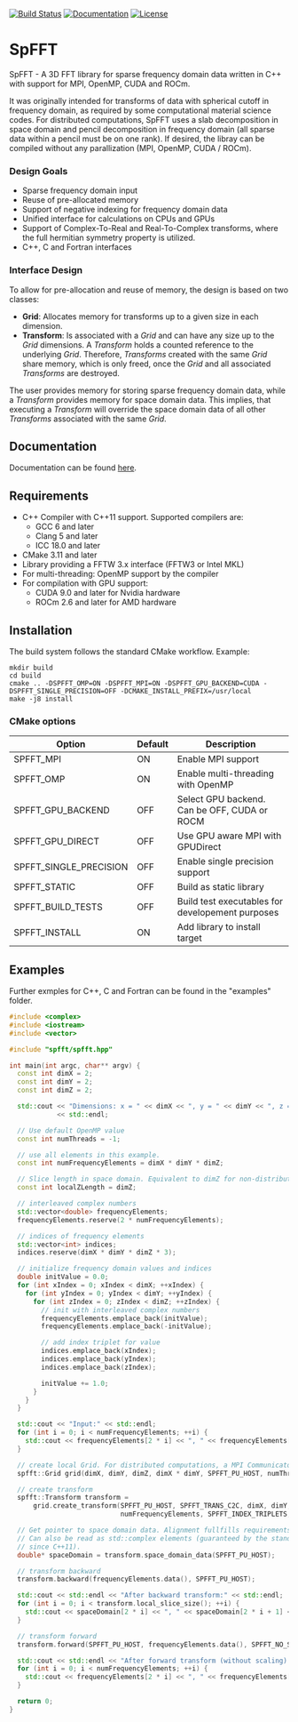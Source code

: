 [![Build Status](https://dev.azure.com/zeadreamplay/SpFFT/_apis/build/status/eth-cscs.SpFFT?branchName=master)](https://dev.azure.com/zeadreamplay/SpFFT/_build/latest?definitionId=3&branchName=master)
[![Documentation](https://readthedocs.org/projects/spfft/badge/?version=latest)](https://spfft.readthedocs.io/en/latest/?badge=latest)
[![License](https://img.shields.io/badge/license-BSD-blue.svg)](https://raw.githubusercontent.com/eth-cscs/SpFFT/master/LICENSE)

# SpFFT
SpFFT - A 3D FFT library for sparse frequency domain data written in C++ with support for MPI, OpenMP, CUDA and ROCm.

It was originally intended for transforms of data with spherical cutoff in frequency domain, as required by some computational material science codes.
For distributed computations, SpFFT uses a slab decomposition in space domain and pencil decomposition in frequency domain (all sparse data within a pencil must be on one rank). If desired, the libray can be compiled without any parallization (MPI, OpenMP, CUDA / ROCm).

### Design Goals
- Sparse frequency domain input
- Reuse of pre-allocated memory
- Support of negative indexing for frequency domain data
- Unified interface for calculations on CPUs and GPUs
- Support of Complex-To-Real and Real-To-Complex transforms, where the full hermitian symmetry property is utilized.
- C++, C and Fortran interfaces

### Interface Design
To allow for pre-allocation and reuse of memory, the design is based on two classes:

- **Grid**: Allocates memory for transforms up to a given size in each dimension.
- **Transform**: Is associated with a *Grid* and can have any size up to the *Grid* dimensions. A *Transform* holds a counted reference to the underlying *Grid*. Therefore, *Transforms* created with the same *Grid* share memory, which is only freed, once the *Grid* and all associated *Transforms* are destroyed.

The user provides memory for storing sparse frequency domain data, while a *Transform* provides memory for space domain data. This implies, that executing a *Transform* will override the space domain data of all other *Transforms* associated with the same *Grid*.

## Documentation
Documentation can be found [here](https://spfft.readthedocs.io/en/latest/).

## Requirements
- C++ Compiler with C++11 support. Supported compilers are:
  - GCC 6 and later
  - Clang 5 and later
  - ICC 18.0 and later
- CMake 3.11 and later
- Library providing a FFTW 3.x interface (FFTW3 or Intel MKL)
- For multi-threading: OpenMP support by the compiler
- For compilation with GPU support:
  - CUDA 9.0 and later for Nvidia hardware
  - ROCm 2.6 and later for AMD hardware

## Installation
The build system follows the standard CMake workflow. Example:
```console
mkdir build
cd build
cmake .. -DSPFFT_OMP=ON -DSPFFT_MPI=ON -DSPFFT_GPU_BACKEND=CUDA -DSPFFT_SINGLE_PRECISION=OFF -DCMAKE_INSTALL_PREFIX=/usr/local
make -j8 install
```

### CMake options
| Option                 | Default | Description                                      |
|------------------------|---------|--------------------------------------------------|
| SPFFT_MPI              | ON      | Enable MPI support                               |
| SPFFT_OMP              | ON      | Enable multi-threading with OpenMP               |
| SPFFT_GPU_BACKEND      | OFF     | Select GPU backend. Can be OFF, CUDA or ROCM     |
| SPFFT_GPU_DIRECT       | OFF     | Use GPU aware MPI with GPUDirect                 |
| SPFFT_SINGLE_PRECISION | OFF     | Enable single precision support                  |
| SPFFT_STATIC           | OFF     | Build as static library                          |
| SPFFT_BUILD_TESTS      | OFF     | Build test executables for developement purposes |
| SPFFT_INSTALL          | ON      | Add library to install target                    |

## Examples
Further exmples for C++, C and Fortran can be found in the "examples" folder.
```cpp
#include <complex>
#include <iostream>
#include <vector>

#include "spfft/spfft.hpp"

int main(int argc, char** argv) {
  const int dimX = 2;
  const int dimY = 2;
  const int dimZ = 2;

  std::cout << "Dimensions: x = " << dimX << ", y = " << dimY << ", z = " << dimZ << std::endl
            << std::endl;

  // Use default OpenMP value
  const int numThreads = -1;

  // use all elements in this example.
  const int numFrequencyElements = dimX * dimY * dimZ;

  // Slice length in space domain. Equivalent to dimZ for non-distributed case.
  const int localZLength = dimZ;

  // interleaved complex numbers
  std::vector<double> frequencyElements;
  frequencyElements.reserve(2 * numFrequencyElements);

  // indices of frequency elements
  std::vector<int> indices;
  indices.reserve(dimX * dimY * dimZ * 3);

  // initialize frequency domain values and indices
  double initValue = 0.0;
  for (int xIndex = 0; xIndex < dimX; ++xIndex) {
    for (int yIndex = 0; yIndex < dimY; ++yIndex) {
      for (int zIndex = 0; zIndex < dimZ; ++zIndex) {
        // init with interleaved complex numbers
        frequencyElements.emplace_back(initValue);
        frequencyElements.emplace_back(-initValue);

        // add index triplet for value
        indices.emplace_back(xIndex);
        indices.emplace_back(yIndex);
        indices.emplace_back(zIndex);

        initValue += 1.0;
      }
    }
  }

  std::cout << "Input:" << std::endl;
  for (int i = 0; i < numFrequencyElements; ++i) {
    std::cout << frequencyElements[2 * i] << ", " << frequencyElements[2 * i + 1] << std::endl;
  }

  // create local Grid. For distributed computations, a MPI Communicator has to be provided
  spfft::Grid grid(dimX, dimY, dimZ, dimX * dimY, SPFFT_PU_HOST, numThreads);

  // create transform
  spfft::Transform transform =
      grid.create_transform(SPFFT_PU_HOST, SPFFT_TRANS_C2C, dimX, dimY, dimZ, localZLength,
                            numFrequencyElements, SPFFT_INDEX_TRIPLETS, indices.data());

  // Get pointer to space domain data. Alignment fullfills requirements for std::complex.
  // Can also be read as std::complex elements (guaranteed by the standard to be binary compatible
  // since C++11).
  double* spaceDomain = transform.space_domain_data(SPFFT_PU_HOST);

  // transform backward
  transform.backward(frequencyElements.data(), SPFFT_PU_HOST);

  std::cout << std::endl << "After backward transform:" << std::endl;
  for (int i = 0; i < transform.local_slice_size(); ++i) {
    std::cout << spaceDomain[2 * i] << ", " << spaceDomain[2 * i + 1] << std::endl;
  }

  // transform forward
  transform.forward(SPFFT_PU_HOST, frequencyElements.data(), SPFFT_NO_SCALING);

  std::cout << std::endl << "After forward transform (without scaling):" << std::endl;
  for (int i = 0; i < numFrequencyElements; ++i) {
    std::cout << frequencyElements[2 * i] << ", " << frequencyElements[2 * i + 1] << std::endl;
  }

  return 0;
}
```
